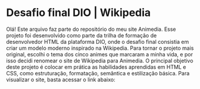 # Desafio final DIO | Wikipedia 

Olá! Este arquivo faz parte do repositório do meu site Animedia.
Esse projeto foi desenvolvido como parte da trilha de formação de desenvolvedor HTML da plataforma DIO, onde o desafio final consistia em criar um modelo moderno inspirado na Wikipedia. Para tornar o projeto mais original, escolhi o tema dos cinco animes que marcaram a minha vida, e por isso decidi renomear o site de Wikipedia para Animedia. O principal objetivo deste projeto é colocar em prática as habilidades aprendidas em HTML e CSS, como estruturação, formatação, semântica e estilização básica. Para visualizar o site, basta acessar o link abaixo:

